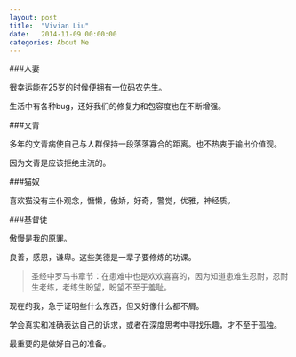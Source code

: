 ```yaml
---
layout: post
title:  "Vivian Liu"
date:   2014-11-09 00:00:00
categories: About Me
---
```



###人妻

很幸运能在25岁的时候便拥有一位码农先生。


生活中有各种bug，还好我们的修复力和包容度也在不断增强。

###文青

多年的文青病使自己与人群保持一段落落寡合的距离。也不热衷于输出价值观。

因为文青是应该拒绝主流的。

###猫奴

喜欢猫没有主仆观念，慵懒，傲娇，好奇，警觉，优雅，神经质。

###基督徒

傲慢是我的原罪。


良善，感恩，谦卑。这些美德是一辈子要修炼的功课。


>圣经中罗马书章节：在患难中也是欢欢喜喜的，因为知道患难生忍耐，忍耐生老练，老练生盼望，盼望不至于羞耻。

现在的我，急于证明些什么东西，但又好像什么都不屑。

学会真实和准确表达自己的诉求，或者在深度思考中寻找乐趣，才不至于孤独。

最重要的是做好自己的准备。